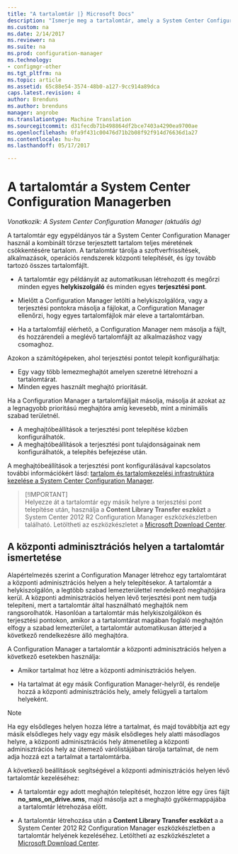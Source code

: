 ```yaml
---
title: "A tartalomtár |} Microsoft Docs"
description: "Ismerje meg a tartalomtár, amely a System Center Configuration Manager a terjesztett tartalom teljes méretének csökkentésére használ."
ms.custom: na
ms.date: 2/14/2017
ms.reviewer: na
ms.suite: na
ms.prod: configuration-manager
ms.technology:
- configmgr-other
ms.tgt_pltfrm: na
ms.topic: article
ms.assetid: 65c88e54-3574-48b0-a127-9cc914a89dca
caps.latest.revision: 4
author: Brenduns
ms.author: brenduns
manager: angrobe
ms.translationtype: Machine Translation
ms.sourcegitcommit: d31fecdb71b498864df2bce7403a4290ea9700ae
ms.openlocfilehash: 0fa9f431c00476d71b2b08f92f914d76636d1a27
ms.contentlocale: hu-hu
ms.lasthandoff: 05/17/2017

---
```

# <a name="the-content-library-in-system-center-configuration-manager"></a>A tartalomtár a System Center Configuration Managerben

*Vonatkozik: A System Center Configuration Manager (aktuális ág)*

A tartalomtár egy egypéldányos tár a System Center Configuration Manager használ a kombinált törzse terjesztett tartalom teljes méretének csökkentésére tartalom. A tartalomtár tárolja a szoftverfrissítések, alkalmazások, operációs rendszerek központi telepítését, és így tovább tartozó összes tartalomfájlt.

 - A tartalomtár egy példányát az automatikusan létrehozott és megőrzi minden egyes **helykiszolgáló** és minden egyes **terjesztési pont**.

 - Mielőtt a Configuration Manager letölti a helykiszolgálóra, vagy a terjesztési pontokra másolja a fájlokat, a Configuration Manager ellenőrzi, hogy egyes tartalomfájlok már eleve a tartalomtárban.
 - Ha a tartalomfájl elérhető, a Configuration Manager nem másolja a fájlt, és hozzárendeli a meglévő tartalomfájlt az alkalmazáshoz vagy csomaghoz.

Azokon a számítógépeken, ahol terjesztési pontot telepít konfigurálhatja:

- Egy vagy több lemezmeghajtót amelyen szeretné létrehozni a tartalomtárat.
- Minden egyes használt meghajtó prioritását.

Ha a Configuration Manager a tartalomfájljait másolja, másolja át azokat az a legnagyobb prioritású meghajtóra amíg kevesebb, mint a minimális szabad területnél.
- A meghajtóbeállítások a terjesztési pont telepítése közben konfigurálhatók.
- A meghajtóbeállítások a terjesztési pont tulajdonságainak nem konfigurálhatók, a telepítés befejezése után.


A meghajtóbeállítások a terjesztési pont konfigurálásával kapcsolatos további információkért lásd: [tartalom és tartalomkezelési infrastruktúra kezelése a System Center Configuration Manager](../../../core/servers/deploy/configure/manage-content-and-content-infrastructure.md).  


>  [!IMPORTANT]  
>  Helyezze át a tartalomtár egy másik helyre a terjesztési pont telepítése után, használja a **Content Library Transfer eszközt** a System Center 2012 R2 Configuration Manager eszközkészletben található. Letöltheti az eszközkészletet a [Microsoft Download Center](http://go.microsoft.com/fwlink/?LinkId=279566).  

## <a name="about-the-content-library-on-the-central-administration-site"></a>A központi adminisztrációs helyen a tartalomtár ismertetése  
 Alapértelmezés szerint a Configuration Manager létrehoz egy tartalomtárat a központi adminisztrációs helyen a hely telepítésekor. A tartalomtár a helykiszolgálón, a legtöbb szabad lemezterülettel rendelkező meghajtójára kerül. A központi adminisztrációs helyen lévő terjesztési pont nem tudja telepíteni, mert a tartalomtár által használható meghajtók nem rangsorolhatók. Hasonlóan a tartalomtár más helykiszolgálókon és terjesztési pontokon, amikor a a tartalomtárat magában foglaló meghajtón elfogy a szabad lemezterület, a tartalomtár automatikusan átterjed a következő rendelkezésre álló meghajtóra.  

 A Configuration Manager a tartalomtár a központi adminisztrációs helyen a következő esetekben használja:  

-   Amikor tartalmat hoz létre a központi adminisztrációs helyen.  

-   Ha tartalmat át egy másik Configuration Manager-helyről, és rendelje hozzá a központi adminisztrációs hely, amely felügyeli a tartalom helyeként.  

> [!NOTE]  
>  Ha egy elsődleges helyen hozza létre a tartalmat, és majd továbbítja azt egy másik elsődleges hely vagy egy másik elsődleges hely alatti másodlagos helyre, a központi adminisztrációs hely átmenetileg a központi adminisztrációs hely az ütemező várólistájában tárolja tartalmat, de nem adja hozzá ezt a tartalmat a tartalomtárba.  

 A következő beállítások segítségével a központi adminisztrációs helyen lévő tartalomtár kezeléséhez:  

-   A tartalomtár egy adott meghajtón telepítését, hozzon létre egy üres fájlt **no_sms_on_drive.sms**, majd másolja azt a meghajtó gyökérmappájába a tartalomtár létrehozása előtt.  

-   A tartalomtár létrehozása után a **Content Library Transfer eszközt** a a System Center 2012 R2 Configuration Manager eszközkészletben a tartalomtár helyének kezeléséhez. Letöltheti az eszközkészletet a [Microsoft Download Center](http://go.microsoft.com/fwlink/?LinkId=279566).  

